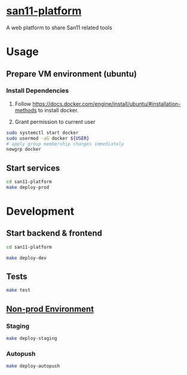 # [san11-platform](https://san11pk.org)
A web platform to share San11 related tools

# Usage

## Prepare VM environment (ubuntu)

### Install Dependencies

1. Follow https://docs.docker.com/engine/install/ubuntu/#installation-methods to install docker.

2. Grant permission to current user
```sh
sudo systemctl start docker
sudo usermod -aG docker ${USER}
# apply group membership changes immediately
newgrp docker
```

## Start services
```sh
cd san11-platform
make deploy-prod
```

# Development

## Start backend & frontend
```sh
cd san11-platform

make deploy-dev
```

## Tests
```sh
make test
```

## [Non-prod Environment](https://github.com/gfxcc/san11-platform/blob/main/dev-logs/nonprod-envs.md)

### Staging
```sh
make deploy-staging
```

### Autopush
```sh
make deploy-autopush
```
